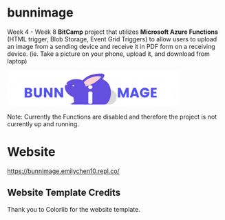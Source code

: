 # bunnimage

Week 4 - Week 8 **BitCamp** project that utilizes **Microsoft Azure Functions** (HTML trigger, Blob Storage, Event Grid Triggers) to allow users to upload an image from a sending device and receive it in PDF form on a receiving device. (ie. Take a picture on your phone, upload it, and download from laptop)

![enter image description here](https://github.com/emsesc/bunnimage/blob/main/img/logo.png)

Note: Currently the Functions are disabled and therefore the project is not currently up and running.

# Website

https://bunnimage.emilychen10.repl.co/

## Website Template Credits
Thank you to Colorlib for the website template.
